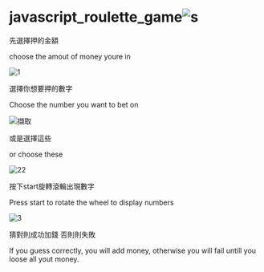 # javascript_roulette_game![s](https://user-images.githubusercontent.com/79260866/175750538-6a5c65ec-b5c7-4de6-9655-62ef9c004303.png)


先選擇押的金額

choose the amout of money youre in

![1](https://user-images.githubusercontent.com/79260866/186808617-ff407bb6-da3e-4c79-9281-0367aeaed033.png)

選擇你想要押的數字

Choose the number you want to bet on

![擷取](https://user-images.githubusercontent.com/79260866/186809423-79f368e5-b05b-46b1-9f4d-0d556f57c0cc.PNG)



或是選擇這些

or choose these


![22](https://user-images.githubusercontent.com/79260866/186809722-994132b7-9de9-4542-ad4d-2e40c95a5ee9.png)



按下start旋轉滾輪出現數字

Press start to rotate the wheel to display numbers


![3](https://user-images.githubusercontent.com/79260866/186808771-687e73ea-5f9c-4ea8-8f8b-6dec9a8afe0f.png)

猜對則成功加錢 否則則失敗

If you guess correctly, you will add money, otherwise you will fail untill you loose all yout money.


